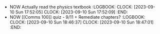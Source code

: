 - NOW Actually read the physics textbook
  :LOGBOOK:
  CLOCK: [2023-09-10 Sun 17:52:05]
  CLOCK: [2023-09-10 Sun 17:52:09]
  :END:
- NOW [[Comms 100]] quiz - 9/11 + Remediate chapters?
  :LOGBOOK:
  CLOCK: [2023-09-10 Sun 18:46:37]
  CLOCK: [2023-09-10 Sun 18:47:01]
  :END: